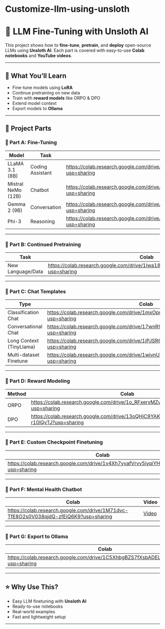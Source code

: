 # Customize-llm-using-unsloth
# 🦙 LLM Fine-Tuning with Unsloth AI

This project shows how to **fine-tune**, **pretrain**, and **deploy** open-source LLMs using **Unsloth AI**. Each part is covered with easy-to-use **Colab notebooks** and **YouTube videos**.

---

## 📘 What You’ll Learn

- Fine-tune models using **LoRA**
- Continue pretraining on new data
- Train with **reward models** like ORPO & DPO
- Extend model context
- Export models to **Ollama**

---

## 📁 Project Parts

### 🔹 Part A: Fine-Tuning

| Model              | Task            | Colab     | Video     |
|--------------------|-----------------|-----------|-----------|
| LLaMA 3.1 (8B)     | Coding Assistant| https://colab.research.google.com/drive/1qNjrvdEJc0INlEG2u5oeHzkTGg6sX_Qx?usp=sharing| [Video](#)|
| Mistral NeMo (12B) | Chatbot         | https://colab.research.google.com/drive/1PEYGLGUGG2K0q7en__rgBZ90RW-ETHC_?usp=sharing| [Video](#)|
| Gemma 2 (9B)       | Conversation    | https://colab.research.google.com/drive/1JfA2oa9HuK6HKMqWtnupBY53eqWYHuXd?usp=sharing| [Video](#)|
| Phi-3              | Reasoning       | https://colab.research.google.com/drive/1Iwa18DqUa9sCTZysgEx56OnfBuCe4Qvc?usp=sharing| [Video](#)|

---

### 🔹 Part B: Continued Pretraining

| Task                | Colab     | Video     |
|---------------------|-----------|-----------|
| New Language/Data   | https://colab.research.google.com/drive/1Iwa18DqUa9sCTZysgEx56OnfBuCe4Qvc?usp=sharing| [Video](#)|

---

### 🔹 Part C: Chat Templates

| Type                    | Colab     |
|-------------------------|-----------|
| Classification Chat     | https://colab.research.google.com/drive/1mxOpr2dI5uq4CROJqZMVE_KwlNeVaYFZ?usp=sharing|
| Conversational Chat     | https://colab.research.google.com/drive/17wnR91ddyu3bm1ykfL6idX2s2DgX4ryB?usp=sharing|
| Long Context (TinyLlama)| https://colab.research.google.com/drive/1jPJSR6x_LNhEto6D6KCZdwb9F6otXjy-?usp=sharing|
| Multi-dataset Finetune  | https://colab.research.google.com/drive/1wivnUsvpW1PfJhdA8Z6JJbd32grzNTuy?usp=sharing|

---

### 🔹 Part D: Reward Modeling

| Method | Colab     | Video     |
|--------|-----------|-----------|
| ORPO   | https://colab.research.google.com/drive/1o_RFxervMZvI9KP1ksXDjKucHufb_iMM?usp=sharing| [Video](#)|
| DPO    | https://colab.research.google.com/drive/13oQHiC9YAK2WtcH8AB4YXXJ-r10lQvTJ?usp=sharing| [Video](#)|

---

### 🔹 Part E: Custom Checkpoint Finetuning

| Colab     | Video     |
|-----------|-----------|
| https://colab.research.google.com/drive/1v4Xh7yvafVrvv5iyqiYHhHXauO0LTjp8?usp=sharing| [Video](#)|

---

### 🔹 Part F: Mental Health Chatbot

| Colab     | Video     |
|-----------|-----------|
| https://colab.research.google.com/drive/1M71dvc-TfE8O2s0V038qjdQ-zfEiQ6K9?usp=sharing| [Video](#)|

---

### 🔹 Part G: Export to Ollama

| Colab     | Video     |
|-----------|-----------|
| https://colab.research.google.com/drive/1C5XhbgBZS7fXsbADELhot1t_uk0bGOMl?usp=sharing| [Video](#)|

---

## ⭐ Why Use This?

- Easy LLM finetuning with **Unsloth AI**
- Ready-to-use notebooks
- Real-world examples
- Fast and lightweight setup

---

